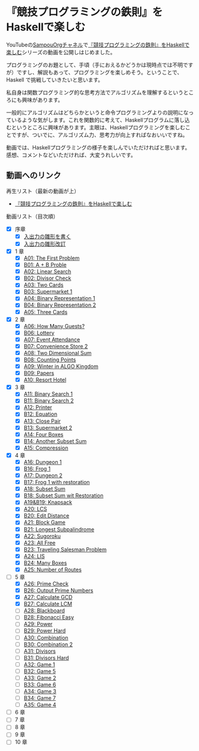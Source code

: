 # 『競技プログラミングの鉄則』をHaskellで楽しむ

YouTubeの[SampouOrgチャネル](youtube.com/@SampouOrg)で[『競技プログラミングの鉄則』をHaskellで楽しむ](https://youtube.com/playlist?list=PLmilE0iwpTVuBPYT5ZRuVGaf_PXUofwDk)シリーズの動画を公開しはじめました。

プログラミングのお題として、手頃（手におえるかどうかは現時点では不明ですが）ですし、解説もあって、プログラミングを楽しめそう。ということで、Haskell で挑戦していきたいと思います。

私自身は関数プログラミング的な思考方法でアルゴリズムを理解するというところにも興味があります。

一般的にアルゴリズムはどちらかというと命令プログラミングよりの説明になっているような気がします。これを関数的に考えて、Haskellプログラムに落し込むというところに興味があります。主眼は、Haskellプログラミングを楽しむことですが、ついでに、アルゴリズム力、思考力が向上すればなおいいですね。

動画では、Haskellプログラミングの様子を楽しんでいただければと思います。感想、コメントなどいただければ、大変うれしいです。

## 動画へのリンク

再生リスト（最新の動画が上）
- [『競技プログラミングの鉄則』をHaskellで楽しむ](https://youtube.com/playlist?list=PLmilE0iwpTVuBPYT5ZRuVGaf_PXUofwDk)

動画リスト（目次順）
- [x] 序章
    - [x] [入出力の雛形を書く](https://youtu.be/DLrNo26foiw)
    - [x] [入出力の雛形改訂](https://youtu.be/QEViVLAChYo)
- [x] 1 章
    - [x] [A01: The First Problem](https://youtu.be/5yHmgo2mybs)
    - [x] [B01: A + B Proble](https://youtu.be/R-2rDO9Mbi0)
    - [x] [A02: Linear Search](https://youtu.be/wboLyWwGDXM)
    - [x] [B02: Divisor Check](https://youtu.be/sz_b2TkAchI)
    - [x] [A03: Two Cards](https://youtu.be/wwQ3FDnLsYI)
    - [x] [B03: Supermarket 1](https://youtu.be/BRbLqYCN6to)
    - [x] [A04: Binary Representation 1](https://youtu.be/mB7J31F7PV0)
    - [x] [B04: Binary Representation 2](https://youtu.be/PI2ltR8w4Us)
    - [x] [A05: Three Cards](https://youtu.be/qjPcOtFXGBg)

- [x] 2 章
    - [x] [A06: How Many Guests?](https://youtu.be/CYTRqX_UAyw)
    - [x] [B06: Lottery](https://youtu.be/arLAU-6gotE)
    - [x] [A07: Event Attendance](https://youtu.be/UFHMs9b0ceQ)
    - [x] [B07: Convenience Store 2](https://youtu.be/JDySOCctVbs)
    - [x] [A08: Two Dimensional Sum](https://youtu.be/h-OUrRzfdN4)
    - [x] [B08: Counting Points](https://youtu.be/TsSzOP8W-UU)
    - [x] [A09: Winter in ALGO Kingdom](https://youtu.be/mXEvEBkYqdM)
    - [x] [B09: Papers]()
    - [x] [A10: Resort Hotel]()
- [x] 3 章
    - [x] [A11: Binary Search 1](https://youtu.be/StLFc9C8cls)
    - [x] [B11: Binary Search 2](https://youtu.be/Pr_H3a5cAqo)
    - [x] [A12: Printer](https://youtu.be/_H0uJq2EUpQ)
    - [x] [B12: Equation](https://youtu.be/d5YPYlKcbxo)
    - [x] [A13: Close Pair](https://youtu.be/KiXQVixpamg)
    - [x] [B13: Supermarket 2](https://youtu.be/kw_KKNjFcW0)
    - [x] [A14: Four Boxes](https://youtu.be/EkviHcjPodg)
    - [x] [B14: Another Subset Sum](https://youtu.be/Fh2ivzJaivw)
    - [x] [A15: Compression](https://youtu.be/-YQ2kh8zSSs)
- [x] 4 章
    - [x] [A16: Dungeon 1](https://youtu.be/2qD_iIPUiJQ)
    - [x] [B16: Frog 1](https://youtu.be/u9HP2gK2htM)
    - [x] [A17: Dungeon 2](https://youtu.be/D8_qEjed1DA)
    - [x] [B17: Frog 1 with restoration](https://youtu.be/HCEk2rmTVyM)
    - [x] [A18: Subset Sum](https://youtu.be/_VOrVrIIDtM)
    - [x] [B18: Subset Sum wit Restoration](https://youtu.be/LAJ67RJ7qhU)
    - [x] [A19&B19: Knapsack](https://youtu.be/xqOMAWVGvZw)
    - [x] [A20: LCS](https://youtu.be/X3Tlty-tHfo)
    - [x] [B20: Edit Distance](https://youtu.be/RNQKMiAIzJ0)
    - [x] [A21: Block Game](https://youtu.be/AWfa8EduYyQ)
    - [x] [B21: Longest Subpalindrome](https://youtu.be/YzvLyTIUcdM)
    - [x] [A22: Sugoroku](https://youtu.be/jDguOuEKW1U)
    - [x] [A23: All Free](https://youtu.be/3wZYgYiEGso)
    - [x] [B23: Traveling Salesman Problem](https://youtu.be/IFjPWcbVa0A)
    - [x] [A24: LIS](https://youtu.be/3Kl4yhPl82w)
    - [x] [B24: Many Boxes](https://youtu.be/HpnXCm5B2lw)
    - [x] [A25: Number of Routes](https://youtu.be/_OSXko4Gd4k)
- [ ] 5 章
    - [x] [A26: Prime Check](https://youtu.be/C1oKkWvHnAE)
    - [x] [B26: Output Prime Numbers](https://youtu.be/C1oKkWvHnAE)
    - [x] [A27: Calculate GCD]()
    - [x] [B27: Calculate LCM]()
    - [ ] [A28: Blackboard]()
    - [ ] [B28: Fibonacci Easy]()
    - [ ] [A29: Power]()
    - [ ] [B29: Power Hard]()
    - [ ] [A30: Combination]()
    - [ ] [B30: Combination 2]()
    - [ ] [A31: Divisors]()
    - [ ] [B31: Divisors Hard]()
    - [ ] [A32: Game 1]()
    - [ ] [B32: Game 5]()
    - [ ] [A33: Game 2]()
    - [ ] [B33: Game 6]()
    - [ ] [A34: Game 3]()
    - [ ] [B34: Game 7]()
    - [ ] [A35: Game 4]()
- [ ] 6 章
- [ ] 7 章
- [ ] 8 章
- [ ] 9 章
- [ ] 10 章
